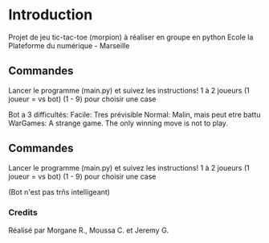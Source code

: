 # Introduction
Projet de jeu tic-tac-toe (morpion) à réaliser en groupe en python
Ecole la Plateforme du numérique - Marseille

## Commandes

Lancer le programme (main.py) et suivez les instructions!
1 à 2 joueurs (1 joueur = vs bot)
(1 - 9) pour choisir une case

Bot a 3 difficultés:
    Facile: Tres prévisible
    Normal: Malin, mais peut etre battu
    WarGames: A strange game. The only winning move is not to play.

## Commandes

Lancer le programme (main.py) et suivez les instructions!
1 à 2 joueurs (1 joueur = vs bot)
(1 - 9) pour choisir une case

(Bot n'est pas trñs intelligeant)


### Credits
Réalisé par Morgane R., Moussa C. et Jeremy G.
